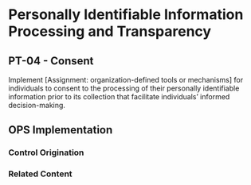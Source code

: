 # Personally Identifiable Information Processing and Transparency
## PT-04 - Consent

Implement [Assignment: organization-defined tools or mechanisms] for individuals to consent to the processing of their personally identifiable information prior to its collection that facilitate individuals’ informed decision-making.

## OPS Implementation

### Control Origination


### Related Content
